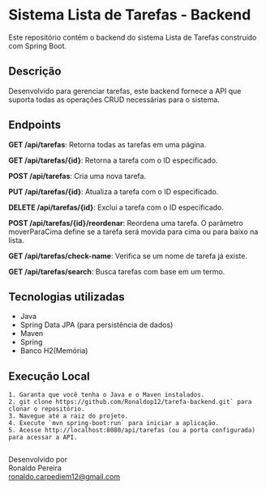 # Sistema Lista de Tarefas - Backend

Este repositório contém o backend do sistema Lista de Tarefas construído com Spring Boot.

## Descrição

Desenvolvido para gerenciar tarefas, este backend fornece a API que suporta todas as operações CRUD necessárias para o sistema.


## Endpoints

**GET /api/tarefas**: Retorna todas as tarefas em uma página.

**GET /api/tarefas/{id}**: Retorna a tarefa com o ID especificado.

**POST /api/tarefas**: Cria uma nova tarefa.

**PUT /api/tarefas/{id}**: Atualiza a tarefa com o ID especificado.

**DELETE /api/tarefas/{id}**: Exclui a tarefa com o ID especificado.

**POST /api/tarefas/{id}/reordenar**: Reordena uma tarefa. O parâmetro moverParaCima define se a tarefa será movida para cima ou para baixo na lista.

**GET /api/tarefas/check-name**: Verifica se um nome de tarefa já existe.

**GET /api/tarefas/search**: Busca tarefas com base em um termo.

## Tecnologias utilizadas

- Java
- Spring Data JPA (para persistência de dados)
- Maven
- Spring
- Banco H2(Memória)

## Execução Local
```
1. Garanta que você tenha o Java e o Maven instalados.
2. git clone https://github.com/Ronaldop12/tarefa-backend.git` para clonar o repositório.
3. Navegue até a raiz do projeto.
4. Execute `mvn spring-boot:run` para iniciar a aplicação.
5. Acesse http://localhost:8080/api/tarefas (ou a porta configurada) para acessar a API.


```

Desenvolvido  por<br>
Ronaldo Pereira<br>
ronaldo.carpediem12@gmail.com<br>

